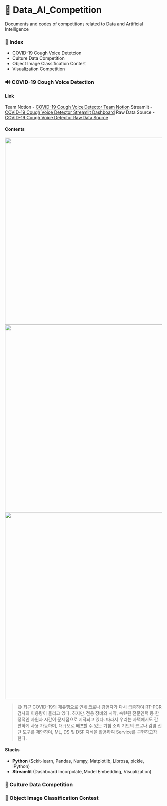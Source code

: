 # 📌 Data_AI_Competition
Documents and codes of competitions related to Data and Artificial Intelligence

### 📑 Index
* COVID-19 Cough Voice Detetcion
* Culture Data Competition
* Object Image Classification Contest
* Visualization Competition

### 🔊 COVID-19 Cough Voice Detection
#### Link
Team Notion - [COVID-19 Cough Voice Detector Team Notion](https://www.notion.so/likelion-aischool/bc13a13c6652401aa2b05c267a6044a5?p=611b551f2da54d609901d2616e0c28a1&pm=c)
Streamlit - [COVID-19 Cough Voice Detector Streamlit Dashboard](https://lion-hill-dataton-main-gyuho-mx478a.streamlitapp.com/COVID-19_Detection)
Raw Data Source - [COVID-19 Cough Voice Detector Raw Data Source](https://dacon.io/competitions/official/235910/data)

#### Contents
<img src = "https://github.com/J-PARK11/Data_AI_Competition/blob/master/COVID-19%20Voice%20Detection/figure/Main%20Post.png" width = '600'/>
<img src = "https://github.com/J-PARK11/Data_AI_Competition/blob/master/COVID-19%20Voice%20Detection/figure/DATA%20PREPROCESSING.png" width = '600'/>
<img src = "https://github.com/J-PARK11/Data_AI_Competition/blob/master/COVID-19%20Voice%20Detection/figure/ML%20FRAMEWORK.png" width = '600'/>

> 😷 최근 COVID-19의 재유행으로 인해 코로나 감염자가 다시 급증하여 RT-PCR 검사의 이용량이 몰리고 있다. 하지만, 전용 장비와 시약, 숙련된 전문인력 등 한정적인 자원과 시간이 문제점으로 지적되고 있다. 따라서 우리는 자택에서도 간편하게 사용 가능하며, 대규모로 배포할 수 있는 기침 소리 기반의 코로나 감염 진단 도구를 제안하며, ML, DS 및  DSP 지식을 활용하여 Service를 구현하고자 한다.

#### Stacks
- **Python**
    (Sckit-learn, Pandas, Numpy, Matplotlib, Librosa, pickle, IPython)
- **Streamlit**
    (Dashboard Incorpolate, Model Embedding, Visualization)


### 🎯 Culture Data Competition

### 📸 Object Image Classification Contest
